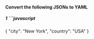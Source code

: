 #### Convert the following JSONs to YAML

##### 1 ```javascript
{ "city": "New York", "country": "USA" }
```
